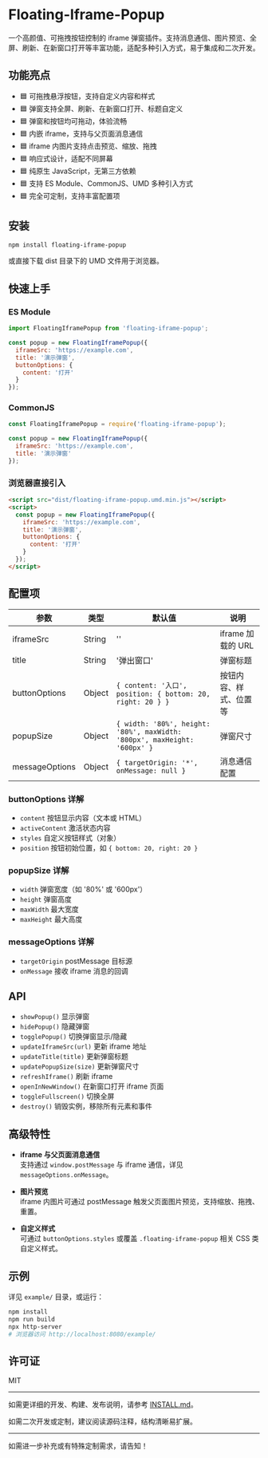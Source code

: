 # Floating-Iframe-Popup

一个高颜值、可拖拽按钮控制的 iframe 弹窗插件。支持消息通信、图片预览、全屏、刷新、在新窗口打开等丰富功能，适配多种引入方式，易于集成和二次开发。

## 功能亮点

- 🟦 可拖拽悬浮按钮，支持自定义内容和样式
- 🟦 弹窗支持全屏、刷新、在新窗口打开、标题自定义
- 🟦 弹窗和按钮均可拖动，体验流畅
- 🟦 内嵌 iframe，支持与父页面消息通信
- 🟦 iframe 内图片支持点击预览、缩放、拖拽
- 🟦 响应式设计，适配不同屏幕
- 🟦 纯原生 JavaScript，无第三方依赖
- 🟦 支持 ES Module、CommonJS、UMD 多种引入方式
- 🟦 完全可定制，支持丰富配置项

## 安装

```bash
npm install floating-iframe-popup
```

或直接下载 dist 目录下的 UMD 文件用于浏览器。

## 快速上手

### ES Module

```js
import FloatingIframePopup from 'floating-iframe-popup';

const popup = new FloatingIframePopup({
  iframeSrc: 'https://example.com',
  title: '演示弹窗',
  buttonOptions: {
    content: '打开'
  }
});
```

### CommonJS

```js
const FloatingIframePopup = require('floating-iframe-popup');

const popup = new FloatingIframePopup({
  iframeSrc: 'https://example.com',
  title: '演示弹窗'
});
```

### 浏览器直接引入

```html
<script src="dist/floating-iframe-popup.umd.min.js"></script>
<script>
  const popup = new FloatingIframePopup({
    iframeSrc: 'https://example.com',
    title: '演示弹窗',
    buttonOptions: {
      content: '打开'
    }
  });
</script>
```

## 配置项

| 参数             | 类型     | 默认值                                               | 说明                       |
|------------------|----------|------------------------------------------------------|----------------------------|
| iframeSrc        | String   | ''                                                   | iframe 加载的 URL          |
| title            | String   | '弹出窗口'                                           | 弹窗标题                   |
| buttonOptions    | Object   | `{ content: '入口', position: { bottom: 20, right: 20 } }` | 按钮内容、样式、位置等     |
| popupSize        | Object   | `{ width: '80%', height: '80%', maxWidth: '800px', maxHeight: '600px' }` | 弹窗尺寸                   |
| messageOptions   | Object   | `{ targetOrigin: '*', onMessage: null }`             | 消息通信配置               |

### buttonOptions 详解

- `content` 按钮显示内容（文本或 HTML）
- `activeContent` 激活状态内容
- `styles` 自定义按钮样式（对象）
- `position` 按钮初始位置，如 `{ bottom: 20, right: 20 }`

### popupSize 详解

- `width` 弹窗宽度（如 '80%' 或 '600px'）
- `height` 弹窗高度
- `maxWidth` 最大宽度
- `maxHeight` 最大高度

### messageOptions 详解

- `targetOrigin` postMessage 目标源
- `onMessage` 接收 iframe 消息的回调

## API

- `showPopup()` 显示弹窗
- `hidePopup()` 隐藏弹窗
- `togglePopup()` 切换弹窗显示/隐藏
- `updateIframeSrc(url)` 更新 iframe 地址
- `updateTitle(title)` 更新弹窗标题
- `updatePopupSize(size)` 更新弹窗尺寸
- `refreshIframe()` 刷新 iframe
- `openInNewWindow()` 在新窗口打开 iframe 页面
- `toggleFullscreen()` 切换全屏
- `destroy()` 销毁实例，移除所有元素和事件

## 高级特性

- **iframe 与父页面消息通信**  
  支持通过 `window.postMessage` 与 iframe 通信，详见 `messageOptions.onMessage`。

- **图片预览**  
  iframe 内图片可通过 postMessage 触发父页面图片预览，支持缩放、拖拽、重置。

- **自定义样式**  
  可通过 `buttonOptions.styles` 或覆盖 `.floating-iframe-popup` 相关 CSS 类自定义样式。

## 示例

详见 `example/` 目录，或运行：

```bash
npm install
npm run build
npx http-server
# 浏览器访问 http://localhost:8080/example/
```

## 许可证

MIT

---

如需更详细的开发、构建、发布说明，请参考 [INSTALL.md](./INSTALL.md)。

如需二次开发或定制，建议阅读源码注释，结构清晰易扩展。

---

如需进一步补充或有特殊定制需求，请告知！